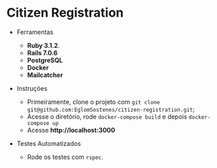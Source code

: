 # Citizen Registration
<!--ts-->
  * Ferramentas
      * **Ruby 3.1.2**.
      * **Rails 7.0.6**
      * **PostgreSQL**
      * **Docker**
      * **Mailcatcher**

  * Instruções
      * Primeiramente, clone o projeto com `git clone git@github.com:EglomSostenes/citizen-registration.git`;
      * Acesse o diretório, rode `docker-compose build` e depois `docker-compose up`
      * Acesse **http://localhost:3000**
  
  * Testes Automatizados
    * Rode os testes com `rspec`.
<!--te-->